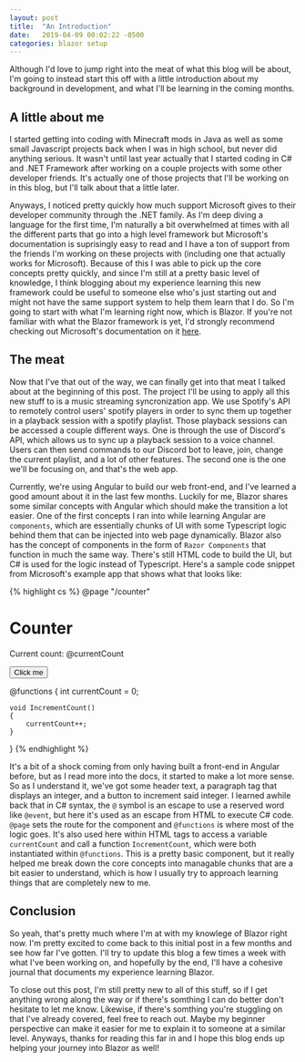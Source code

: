 ```yaml
---
layout: post
title:  "An Introduction"
date:   2019-04-09 00:02:22 -0500
categories: blazor setup
---
```

Although I'd love to jump right into the meat of what this blog will be about, I'm going to instead start this off with a little introduction about my background in development, and what I'll be learning in the coming months.

## A little about me
I started getting into coding with Minecraft mods in Java as well as some small Javascript projects back when I was in high school, but never did anything serious. It wasn't until last year actually that I started coding in C# and .NET Framework after working on a couple projects with some other developer friends. It's actually one of those projects that I'll be working on in this blog, but I'll talk about that a little later. 

Anyways, I noticed pretty quickly how much support Microsoft gives to their developer community through the .NET family. As I'm deep diving a language for the first time, I'm naturally a bit overwhelmed at times with all the different parts that go into a high level framework but Microsoft's documentation is suprisingly easy to read and I have a ton of support from the friends I'm working on these projects with (including one that actually works for Microsoft). Because of this I was able to pick up the core concepts pretty quickly, and since I'm still at a pretty basic level of knowledge, I think blogging about my experience learning this new framework could be useful to someone else who's just starting out and might not have the same support system to help them learn that I do. So I'm going to start with what I'm learning right now, which is Blazor. If you're not familiar with what the Blazor framework is yet, I'd strongly recommend checking out Microsoft's documentation on it [here][blazor-docs].

## The meat
Now that I've that out of the way, we can finally get into that meat I talked about at the beginning of this post. The project I'll be using to apply all this new stuff to is a music streaming syncronization app. We use Spotify's API to remotely control users' spotify players in order to sync them up together in a playback session with a spotify playlist. Those playback sessions can be accessed a couple different ways. One is through the use of Discord's API, which allows us to sync up a playback session to a voice channel. Users can then send commands to our Discord bot to leave, join, change the current playlist, and a lot of other features. The second one is the one we'll be focusing on, and that's the web app. 

Currently, we're using Angular to build our web front-end, and I've learned a good amount about it in the last few months. Luckily for me, Blazor shares some similar concepts with Angular which should make the transition a lot easier. One of the first concepts I ran into while learning Angular are `components`, which are essentially chunks of UI with some Typescript logic behind them that can be injected into web page dynamically. Blazor also has the concept of components in the form of `Razor Components` that function in much the same way. There's still HTML code to build the UI, but C# is used for the logic instead of Typescript. Here's a sample code snippet from Microsoft's example app that shows what that looks like:

{% highlight cs %}
@page "/counter"

<h1>Counter</h1>

<p>Current count: @currentCount</p>

<button class="btn btn-primary" onclick="@IncrementCount">Click me</button>

@functions {
	int currentCount = 0;

	void IncrementCount()
	{
		currentCount++;
	}
}
{% endhighlight %}

It's a bit of a shock coming from only having built a front-end in Angular before, but as I read more into the docs, it started to make a lot more sense. So as I understand it, we've got some header text, a paragraph tag that displays an integer, and a button to increment said integer. I learned awhile back that in C# syntax, the `@` symbol is an escape to use a reserved word like `@event`, but here it's used as an escape from HTML to execute C# code. `@page` sets the route for the component and `@functions` is where most of the logic goes. It's also used here within HTML tags to access a variable `currentCount` and call a function `IncrementCount`, which were both instantiated within `@functions`. This is a pretty basic component, but it really helped me break down the core concepts into managable chunks that are a bit easier to understand, which is how I usually try to approach learning things that are completely new to me.

## Conclusion
So yeah, that's pretty much where I'm at with my knowlege of Blazor right now. I'm pretty excited to come back to this initial post in a few months and see how far I've gotten. I'll try to update this blog a few times a week with what I've been working on, and hopefully by the end, I'll have a cohesive journal that documents my experience learning Blazor.

To close out this post, I'm still pretty new to all of this stuff, so if I get anything wrong along the way or if there's somthing I can do better don't hesitate to let me know. Likewise, if there's somthing you're stuggling on that I've already covered, feel free to reach out. Maybe my beginner perspective can make it easier for me to explain it to someone at a similar level. Anyways, thanks for reading this far in and I hope this blog ends up helping your journey into Blazor as well!

[blazor-docs]: https://docs.microsoft.com/en-us/aspnet/core/client-side/spa/blazor/?view=aspnetcore-3.0
[webassembly-docs]:   https://webassembly.org/